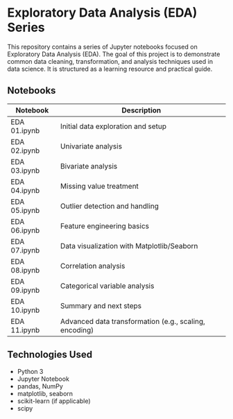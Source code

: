 # Exploratory Data Analysis (EDA) Series

This repository contains a series of Jupyter notebooks focused on Exploratory Data Analysis (EDA). The goal of this project is to demonstrate common data cleaning, transformation, and analysis techniques used in data science. It is structured as a learning resource and practical guide.

## Notebooks

| Notebook       | Description                                 |
|----------------|---------------------------------------------|
| EDA 01.ipynb   | Initial data exploration and setup          |
| EDA 02.ipynb   | Univariate analysis                         |
| EDA 03.ipynb   | Bivariate analysis                          |
| EDA 04.ipynb   | Missing value treatment                     |
| EDA 05.ipynb   | Outlier detection and handling              |
| EDA 06.ipynb   | Feature engineering basics                  |
| EDA 07.ipynb   | Data visualization with Matplotlib/Seaborn  |
| EDA 08.ipynb   | Correlation analysis                        |
| EDA 09.ipynb   | Categorical variable analysis               |
| EDA 10.ipynb   | Summary and next steps                      |
EDA 11.ipynb   | Advanced data transformation (e.g., scaling, encoding)|


## Technologies Used

- Python 3
- Jupyter Notebook
- pandas, NumPy
- matplotlib, seaborn
- scikit-learn (if applicable)
- scipy
